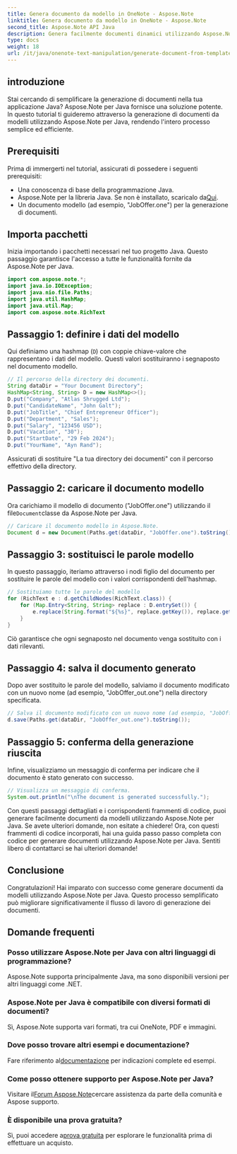 ```yaml
---
title: Genera documento da modello in OneNote - Aspose.Note
linktitle: Genera documento da modello in OneNote - Aspose.Note
second_title: Aspose.Note API Java
description: Genera facilmente documenti dinamici utilizzando Aspose.Note per Java. Segui la nostra guida passo passo per generare documenti in modo efficiente partendo dai modelli.
type: docs
weight: 18
url: /it/java/onenote-text-manipulation/generate-document-from-template/
---
```

## introduzione
Stai cercando di semplificare la generazione di documenti nella tua applicazione Java? Aspose.Note per Java fornisce una soluzione potente. In questo tutorial ti guideremo attraverso la generazione di documenti da modelli utilizzando Aspose.Note per Java, rendendo l'intero processo semplice ed efficiente.
## Prerequisiti
Prima di immergerti nel tutorial, assicurati di possedere i seguenti prerequisiti:
- Una conoscenza di base della programmazione Java.
-  Aspose.Note per la libreria Java. Se non è installato, scaricalo da[Qui](https://releases.aspose.com/note/java/).
- Un documento modello (ad esempio, "JobOffer.one") per la generazione di documenti.
## Importa pacchetti
Inizia importando i pacchetti necessari nel tuo progetto Java. Questo passaggio garantisce l'accesso a tutte le funzionalità fornite da Aspose.Note per Java.
```java
import com.aspose.note.*;
import java.io.IOException;
import java.nio.file.Paths;
import java.util.HashMap;
import java.util.Map;
import com.aspose.note.RichText
```
## Passaggio 1: definire i dati del modello
Qui definiamo una hashmap (`D`) con coppie chiave-valore che rappresentano i dati del modello. Questi valori sostituiranno i segnaposto nel documento modello.
```java
// Il percorso della directory dei documenti.
String dataDir = "Your Document Directory";
HashMap<String, String> D = new HashMap<>();
D.put("Company", "Atlas Shrugged Ltd");
D.put("CandidateName", "John Galt");
D.put("JobTitle", "Chief Entrepreneur Officer");
D.put("Department", "Sales");
D.put("Salary", "123456 USD");
D.put("Vacation", "30");
D.put("StartDate", "29 Feb 2024");
D.put("YourName", "Ayn Rand");
```
Assicurati di sostituire "La tua directory dei documenti" con il percorso effettivo della directory.
## Passaggio 2: caricare il documento modello
 Ora carichiamo il modello di documento ("JobOffer.one") utilizzando il file`Document`classe da Aspose.Note per Java.
```java
// Caricare il documento modello in Aspose.Note.
Document d = new Document(Paths.get(dataDir, "JobOffer.one").toString());
```
## Passaggio 3: sostituisci le parole modello
In questo passaggio, iteriamo attraverso i nodi figlio del documento per sostituire le parole del modello con i valori corrispondenti dell'hashmap.
```java
// Sostituiamo tutte le parole del modello
for (RichText e : d.getChildNodes(RichText.class)) {
    for (Map.Entry<String, String> replace : D.entrySet()) {
        e.replace(String.format("${%s}", replace.getKey()), replace.getValue());
    }
}
```
Ciò garantisce che ogni segnaposto nel documento venga sostituito con i dati rilevanti.
## Passaggio 4: salva il documento generato
Dopo aver sostituito le parole del modello, salviamo il documento modificato con un nuovo nome (ad esempio, "JobOffer_out.one") nella directory specificata.
```java
// Salva il documento modificato con un nuovo nome (ad esempio, "JobOffer_out.one") nella directory specificata.
d.save(Paths.get(dataDir, "JobOffer_out.one").toString());
```
## Passaggio 5: conferma della generazione riuscita
Infine, visualizziamo un messaggio di conferma per indicare che il documento è stato generato con successo.
```java
// Visualizza un messaggio di conferma.
System.out.println("\nThe document is generated successfully.");
```
Con questi passaggi dettagliati e i corrispondenti frammenti di codice, puoi generare facilmente documenti da modelli utilizzando Aspose.Note per Java. Se avete ulteriori domande, non esitate a chiedere!
Ora, con questi frammenti di codice incorporati, hai una guida passo passo completa con codice per generare documenti utilizzando Aspose.Note per Java. Sentiti libero di contattarci se hai ulteriori domande!
## Conclusione
Congratulazioni! Hai imparato con successo come generare documenti da modelli utilizzando Aspose.Note per Java. Questo processo semplificato può migliorare significativamente il flusso di lavoro di generazione dei documenti.
## Domande frequenti
### Posso utilizzare Aspose.Note per Java con altri linguaggi di programmazione?
Aspose.Note supporta principalmente Java, ma sono disponibili versioni per altri linguaggi come .NET.
### Aspose.Note per Java è compatibile con diversi formati di documenti?
Sì, Aspose.Note supporta vari formati, tra cui OneNote, PDF e immagini.
### Dove posso trovare altri esempi e documentazione?
 Fare riferimento al[documentazione](https://reference.aspose.com/note/java/) per indicazioni complete ed esempi.
### Come posso ottenere supporto per Aspose.Note per Java?
 Visitare il[Forum Aspose.Note](https://forum.aspose.com/c/note/28)cercare assistenza da parte della comunità e Aspose supporto.
### È disponibile una prova gratuita?
 Sì, puoi accedere a[prova gratuita](https://releases.aspose.com/) per esplorare le funzionalità prima di effettuare un acquisto.